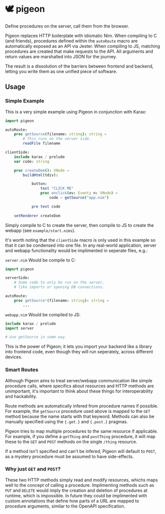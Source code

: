 # 🕊️ pigeon

Define procedures on the server, call them from the browser.

Pigeon replaces HTTP boilerplate with idiomatic Nim. When compiling to C (and friends), procedures defined within the `autoRoute` macro are automatically exposed as an API via Jester. When compiling to JS, matching procedures are created that make requests to the API. All arguments and return values are marshalled into JSON for the journey.

The result is a dissolution of the barriers between frontend and backend, letting you write them as one unified piece of software.

## Usage

### Simple Example

This is a very simple example using Pigeon in conjunction with Karax:

```nim
import pigeon

autoRoute:
    proc getSource(filename: string): string =
        # This runs on the server side.
        readFile filename

clientSide:
    include karax / prelude
    var code: string

    proc createDom(): VNode =
        buildHtml(tdiv):

            button:
                text "CLICK ME"
                proc onclick(ev: Event; n: VNode) =
                    code = getSource("app.nim")

            pre text code
    
    setRenderer createDom
```

Simply compile to C to create the server, then compile to JS to create the webapp (see `example/start.nims`). 

It's worth noting that the `clientSide` macro is only used in this example so that it can be condensed into one file. In any real-world application, server and webapp functionality would be implimented in seperate files, e.g.:

`server.nim` Would be compile to C:
```nim
import pigeon

serverSide:
    # Some code to only be run on the server,
    # like imports or opening DB connections.

autoRoute:
    proc getSource*(filename: string): string =
        ...
```

`webapp.nim` Would be compiled to JS:
```nim
include karax / prelude
import server

# Use getSource in some way.
```

This is the power of Pigeon; it lets you import your backend like a library into frontend code, even though they will run seperately, across different devices.

### Smart Routes

Although Pigeon aims to treat server/webapp communication like simple procedure calls, where specifics about resources and HTTP methods are unimportant, it's important to think about these things for interoperability and hackability.

Route methods are automatically infered from procedure names if possible. For example, the `getSource` procedure used above is mapped to the `GET` method because the name starts with that keyword. Methods can also be manually specified using the `{.get.}` and `{.post.}` pragmas.

Pigeon tries to map multiple procedures to the same resource if applicable. For example, if you define a `getThing` and `postThing` procedure, it will map these to the `GET` and `POST` methods on the single `/thing` resource.

If a method isn't specified and can't be infered, Pigeon will default to `POST`, as a mystery procedure must be assumed to have side-effects.

### Why just `GET` and `POST`?

These two HTTP methods simply read and modify resources, whichs maps well to the concept of calling a procedure. Implimenting methods such as `PUT` and `DELETE` would imply the creation and deletion of procedures at runtime, which is impossible. In future they could be implimented with custom annotations that define how parts of a URL are mapped to procedure arguments, similar to the OpenAPI specification.